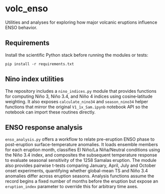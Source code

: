 # volc_enso

Utilities and analyses for exploring how major volcanic eruptions influence
ENSO behavior.

## Requirements

Install the scientific Python stack before running the modules or tests:

```
pip install -r requirements.txt
```

## Nino index utilities

The repository includes a ``nino_indices.py`` module that provides functions
for computing Niño 3, Niño 3.4, and Niño 4 indices using cosine‑latitude
weighting.  It also exposes ``calculate_nino34`` and ``season_nino34`` helper
functions that mirror the original ``V1_1x_Sam.ipynb`` notebook API so the
notebook can import these routines directly.

## ENSO response analysis

``enso_analysis.py`` offers a workflow to relate pre-eruption ENSO phase to
post-eruption surface-temperature anomalies.  It loads ensemble members for
each eruption month, classifies El Niño/La Niña/Neutral conditions using the
Niño 3.4 index, and composites the subsequent temperature response to evaluate
seasonal sensitivity of the 1258 Samalas eruption.  The module also provides
pairwise t-tests comparing January, April, July and October onset experiments,
quantifying whether global-mean TS and Niño 3.4 anomalies differ across
eruption seasons.  Analysis functions assume the record begins a fixed number
of months before the eruption but expose an ``eruption_index`` parameter to
override this for arbitrary time axes.
